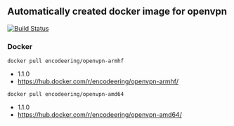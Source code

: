 ## Automatically created docker image for openvpn

[![Build Status](https://travis-ci.org/encodeering/docker-openvpn.svg?branch=master)](https://travis-ci.org/encodeering/docker-openvpn)

### Docker

```docker pull encodeering/openvpn-armhf```

- 1.1.0
- https://hub.docker.com/r/encodeering/openvpn-armhf/

```docker pull encodeering/openvpn-amd64```

- 1.1.0
- https://hub.docker.com/r/encodeering/openvpn-amd64/
